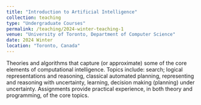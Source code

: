 ```yaml
---
title: "Introduction to Artificial Intelligence"
collection: teaching
type: "Undergraduate Courses"
permalink: /teaching/2024-winter-teaching-1
venue: "University of Toronto, Department of Computer Science"
date: 2024 Winter
location: "Toronto, Canada"
---
```


Theories and algorithms that capture (or approximate) some of the core elements of computational intelligence. Topics include: search; logical representations and reasoning, classical automated planning, representing and reasoning with uncertainty, learning, decision making (planning) under uncertainty. Assignments provide practical experience, in both theory and programming, of the core topics.

